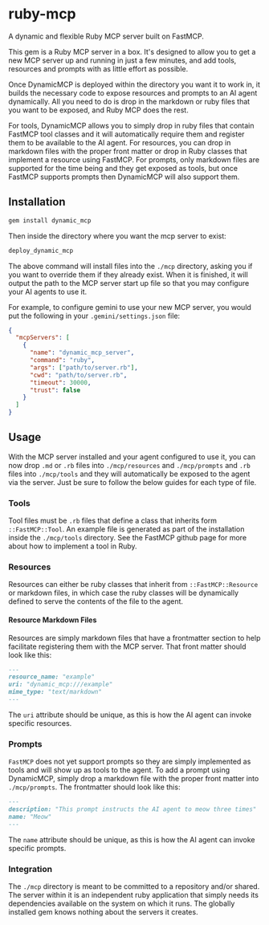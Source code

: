# ruby-mcp
A dynamic and flexible Ruby MCP server built on FastMCP.

This gem is a Ruby MCP server in a box. It's designed to allow you to get a new MCP server up and running in just a few minutes, and add tools, resources and prompts with as little effort as possible.

Once DynamicMCP is deployed within the directory you want it to work in, it builds the necessary code to expose resources and prompts to an AI agent dynamically. All you need to do is drop in the markdown or ruby files that you want to be exposed, and Ruby MCP does the rest.

For tools, DynamicMCP allows you to simply drop in ruby files that contain FastMCP tool classes and it will automatically require them and register them to be available to the AI agent. For resources, you can drop in markdown files with the proper front matter or drop in Ruby classes that implement a resource using FastMCP. For prompts, only markdown files are supported for the time being and they get exposed as tools, but once FastMCP supports prompts then DynamicMCP will also support them.

## Installation

```bash
gem install dynamic_mcp
```

Then inside the directory where you want the mcp server to exist:

```bash
deploy_dynamic_mcp
```

The above command will install files into the `./mcp` directory, asking you if you want to override them if they already exist. When it is finished, it will output the path to the MCP server start up file so that you may configure your AI agents to use it.

For example, to configure gemini to use your new MCP server, you would put the following in your `.gemini/settings.json` file:

```json
{
  "mcpServers": [
    {
      "name": "dynamic_mcp_server",
      "command": "ruby",
      "args": ["path/to/server.rb"],
      "cwd": "path/to/server.rb",
      "timeout": 30000,
      "trust": false
    }
  ]
}
```

## Usage

With the MCP server installed and your agent configured to use it, you can now drop `.md` or `.rb` files into `./mcp/resources` and `./mcp/prompts` and `.rb` files into `./mcp/tools` and they will automatically be exposed to the agent via the server. Just be sure to follow the below guides for each type of file.

### Tools

Tool files must be `.rb` files that define a class that inherits form `::FastMCP::Tool`. An example file is generated as part of the installation inside the `./mcp/tools` directory. See the FastMCP github page for more about how to implement a tool in Ruby.

### Resources

Resources can either be ruby classes that inherit from `::FastMCP::Resource` or markdown files, in which case the ruby classes will be dynamically defined to serve the contents of the file to the agent.

#### Resource Markdown Files

Resources are simply markdown files that have a frontmatter section to help facilitate registering them with the MCP server. That front matter should look like this:

```markdown
---
resource_name: "example"
uri: "dynamic_mcp:///example"
mime_type: "text/markdown"
---
```

The `uri` attribute should be unique, as this is how the AI agent can invoke specific resources.

### Prompts

`FastMCP` does not yet support prompts so they are simply implemented as tools and will show up as tools to the agent. To add a prompt using DynamicMCP, simply drop a markdown file with the proper front matter into `./mcp/prompts`. The frontmatter should look like this:

```markdown
---
description: "This prompt instructs the AI agent to meow three times"
name: "Meow"
---
```

The `name` attribute should be unique, as this is how the AI agent can invoke specific prompts.

### Integration

The `./mcp` directory is meant to be committed to a repository and/or shared. The server within it is an independent ruby application that simply needs its dependencies available on the system on which it runs. The globally installed gem knows nothing about the servers it creates.

